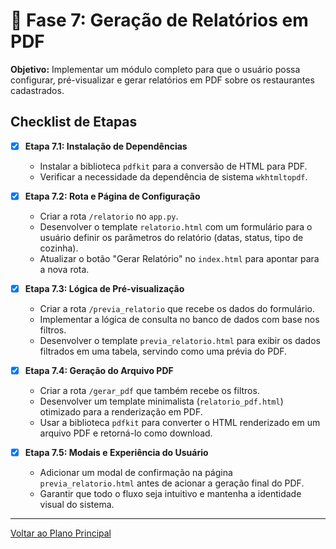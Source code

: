 # 📄 Fase 7: Geração de Relatórios em PDF

**Objetivo:** Implementar um módulo completo para que o usuário possa configurar, pré-visualizar e gerar relatórios em PDF sobre os restaurantes cadastrados.

## Checklist de Etapas

- [x] **Etapa 7.1: Instalação de Dependências**
  - Instalar a biblioteca `pdfkit` para a conversão de HTML para PDF.
  - Verificar a necessidade da dependência de sistema `wkhtmltopdf`.

- [x] **Etapa 7.2: Rota e Página de Configuração**
  - Criar a rota `/relatorio` no `app.py`.
  - Desenvolver o template `relatorio.html` com um formulário para o usuário definir os parâmetros do relatório (datas, status, tipo de cozinha).
  - Atualizar o botão "Gerar Relatório" no `index.html` para apontar para a nova rota.

- [x] **Etapa 7.3: Lógica de Pré-visualização**
  - Criar a rota `/previa_relatorio` que recebe os dados do formulário.
  - Implementar a lógica de consulta no banco de dados com base nos filtros.
  - Desenvolver o template `previa_relatorio.html` para exibir os dados filtrados em uma tabela, servindo como uma prévia do PDF.

- [x] **Etapa 7.4: Geração do Arquivo PDF**
  - Criar a rota `/gerar_pdf` que também recebe os filtros.
  - Desenvolver um template minimalista (`relatorio_pdf.html`) otimizado para a renderização em PDF.
  - Usar a biblioteca `pdfkit` para converter o HTML renderizado em um arquivo PDF e retorná-lo como download.

- [x] **Etapa 7.5: Modais e Experiência do Usuário**
  - Adicionar um modal de confirmação na página `previa_relatorio.html` antes de acionar a geração final do PDF.
  - Garantir que todo o fluxo seja intuitivo e mantenha a identidade visual do sistema.

---

[Voltar ao Plano Principal](./ACOMPANHAMENTO_PROJETO.md) 